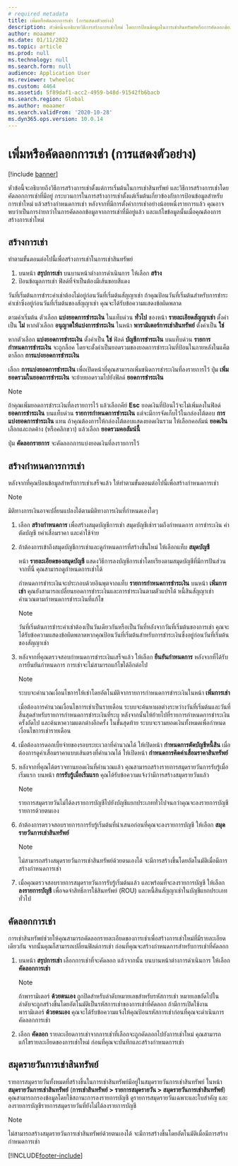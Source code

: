 ```yaml
---
# required metadata
title: เพิ่มหรือคัดลอกการเช่า (การแสดงตัวอย่าง)
description: หัวข้อนี้จะอธิบายวิธีการสร้างการเช่าใหม่ โดยการป้อนข้อมูลในการเช่าสินทรัพย์หรือการคัดลอกข้อมูลจากการเช่าที่มีอยู่
author: moaamer
ms.date: 01/11/2022
ms.topic: article
ms.prod: null
ms.technology: null
ms.search.form: null
audience: Application User
ms.reviewer: twheeloc
ms.custom: 4464
ms.assetid: 5f89daf1-acc2-4959-b48d-91542fb6bacb
ms.search.region: Global
ms.author: moaamer
ms.search.validFrom: '2020-10-28'
ms.dyn365.ops.version: 10.0.14
---
```


# <a name="add-or-copy-leases-preview"></a>เพิ่มหรือคัดลอกการเช่า (การแสดงตัวอย่าง)

[!include [banner](../includes/banner.md)]

หัวข้อนี้จะอธิบายถึงวิธีการสร้างการเช่าตั้งแต่การเริ่มต้นในการเช่าสินทรัพย์ และวิธีการสร้างการเช่าโดยคัดลอกการเช่าที่มีอยู่ กระบวนการในการสร้างการเช่าตั้งแต่เริ่มต้นเกี่ยวข้องกับการป้อนข้อมูลสำหรับการเช่าใหม่ แล้วสร้างกำหนดการเช่า หลังจากที่มีการตั้งค่าการเช่าอย่างน้อยหนึ่งรายการแล้ว คุณอาจพบว่าเป็นการง่ายกว่าในการคัดลอกข้อมูลจากการเช่าที่มีอยู่แล้ว และแก้ไขข้อมูลนั้นเมื่อคุณต้องการสร้างการเช่าใหม่

## <a name="create-a-lease"></a>สร้างการเช่า

ทำตามขั้นตอนต่อไปนี้เพื่อสร้างการเช่าในการเช่าสินทรัพย์

1. บนหน้า **สรุปการเช่า** บนบานหน้าต่างการดำเนินการ ให้เลือก **สร้าง**
2. ป้อนข้อมูลการเช่า ฟิลด์ที่จำเป็นต้องมีเส้นขอบสีแดง

วันที่เริ่มต้นการชำระค่าเช่าต้องไม่อยู่ก่อนวันที่เริ่มต้นสัญญาเช่า ถ้าคุณป้อนวันที่เริ่มต้นสำหรับการชำระค่าเช่าซึ่งอยู่ก่อนวันที่เริ่มต้นของสัญญาเช่า คุณจะได้รับข้อความแสดงข้อผิดพลาด

ตามค่าเริ่มต้น ตัวเลือก **แบ่งยอดการชำระเงิน** ในแท็บด่วน **ทั่วไป** ของหน้า **รายละเอียดสัญญาเช่า** ตั้งค่าเป็น **ไม่** หากตัวเลือก **อนุญาตให้แบ่งการชำระเงิน** ในหน้า **พารามิเตอร์การเช่าสินทรัพย์** ตั้งค่าเป็น **ใช่** 

หากตัวเลือก **แบ่งยอดการชำระเงิน** ตั้งค่าเป็น **ใช่** ฟิลด์ **บัญชีการชำระเงิน** บนแท็บด่วน **รายการกำหนดการชำระเงิน** จะถูกล็อค โดยจะตั้งค่าเป็นยอดรวมของยอดการชำระเงินที่ป้อนในภายหลังในแค็ตตาล็อก **การแบ่งยอดการชำระเงิน**

เลือก **การแบ่งยอดการชำระเงิน** เพื่อเปิดหน้าที่คุณสามารถเพิ่มชนิดการชำระเงินที่ลงรายการไว้ ปุ่ม **เพิ่มยอดรวมในยอดการชำระเงิน** จะย้ายยอดรวมไปยังฟิลด์ **ยอดการชำระเงิน**

> [!NOTE]
> ถ้าคุณเพิ่มยอดการชำระเงินที่ลงรายการไว้ แล้วเลือกคีย์ **Esc** ยอดเงินที่ป้อนไว้จะไม่เพิ่มลงในฟิลด์ **ยอดการชำระเงิน** บนแท็บด่วน **รายการกำหนดการชำระเงิน** แต่จะมีการจัดเก็บไว้ในกล่องโต้ตอบ **การแบ่งยอดการชำระเงิน** แทน ถ้าคุณต้องการให้กล่องโต้ตอบแสดงยอดเงินรวม ให้เลือกคอลัมน์ **ยอดเงิน** เลือกและกดค้าง (หรือคลิกขวา) แล้วเลือก **ยอดรวมคอลัมน์นี้** 

ปุ่ม **คัดลอกรายการ** จะคัดลอกการแบ่งยอดเงินที่ลงรายการไว้

## <a name="create-a-lease-schedule"></a>สร้างกำหนดการการเช่า

หลังจากที่คุณป้อนข้อมูลสำหรับการเช่าเสร็จแล้ว ให้ทำตามขั้นตอนต่อไปนี้เพื่อสร้างกำหนดการเช่า

> [!NOTE]
> มิติทางการเงินอาจเปลี่ยนแปลงได้ตามมิติทางการเงินที่กำหนดเองใดๆ

1. เลือก **สร้างกำหนดการ** เพื่อสร้างสมุดบัญชีการเช่า สมุดบัญชีเช่ารวมถึงกำหนดการ การชำระเงิน ค่าตัดบัญชี ยค่าเสื่อมราคา และค่าใช้จ่าย
2. ถ้าต้องการเข้าถึงสมุดบัญชีการเช่าและดูกำหนดการที่สร้างขึ้นใหม่ ให้เลือกแท็บ **สมุดบัญชี**

    หน้า **รายละเอียดของสมุดบัญชี** แสดงวิธีการลงบัญชีการเช่าโดยเรียงตามสมุดบัญชีที่มีการปันส่วน จากที่นี่ คุณสามารถดูกำหนดการเช่าได้

    กำหนดการชำระเงินจะประกอบด้วยอินพุตจากแท็บ **รายการกำหนดการชำระเงิน** บนหน้า **เพิ่มการเช่า** คุณยังสามารถเปลี่ยนยอดการชำระเงินและการชำระเงินตามตัวแปรได้ หนี้สินสัญญาเช่าคำนวณตามกำหนดการชำระเงินที่แก้ไข

    > [!NOTE]
    > วันที่เริ่มต้นการชำระค่าเช่าต้องเป็นวันเดียวกันหรือเป็นวันที่หลังจากวันที่เริ่มต้นของการเช่า คุณจะได้รับข้อความแสดงข้อผิดพลาดหากคุณป้อนวันที่เริ่มต้นสำหรับการชำระเงินซึ่งอยู่ก่อนวันที่เริ่มต้นของสัญญาเช่า 

4. หลังจากที่คุณตรวจสอบกำหนดการชำระเงินเสร็จแล้ว ให้เลือก **ยืนยันกำหนดการ** หลังจากที่ได้รับการยืนยันกำหนดการ การเช่าจะไม่สามารถแก้ไขได้อีกต่อไป

    > [!NOTE]
    > ระบบจะคำนวณเงื่อนไขการให้เช่าโดยอัตโนมัติจากรายการกำหนดการชำระเงินในหน้า **เพิ่มการเช่า**
    >
    > เมื่อต้องการคำนวณเงื่อนไขการเช่าเป็นรายเดือน ระบบจะค้นหาผลต่างระหว่างวันที่เริ่มต้นและวันที่สิ้นสุดสำหรับรายการกำหนดการชำระเงินที่ระบุ หลังจากนั้นให้ย้ายไปที่รายการกำหนดการชำระเงินครั้งถัดไป และค้นหาความแตกต่างอีกครั้ง ในขั้นสุดท้าย ระบบจะรวมยอดเงินทั้งหมดเพื่อกำหนดเงื่อนไขการเช่ารายเดือน

5. เมื่อต้องการดอกเบี้ยจ่ายของรอบระยะเวลาที่คำนวณได้ ให้เปิดหน้า **กำหนดการตัดบัญชีหนี้สิน** เมื่อต้องการดูค่าเสื่อมราคาแบบเส้นตรงที่คำนวณได้ ให้เปิดหน้า **กำหนดการคิดค่าเสื่อมราคาสินทรัพย์**
6. หลังจากที่คุณได้ตรวจทานยอดเงินที่คำนวณแล้ว คุณสามารถสร้างรายการสมุดรายวันการรับรู้เมื่อเริ่มแรก บนหน้า **การรับรู้เมื่อเริ่มแรก** คุณได้รับข้อความแจ้งว่ามีการสร้างสมุดรายวันแล้ว

    > [!NOTE]
    > รายการสมุดรายวันไม่ได้ลงรายการบัญชีไปยังบัญชีแยกประเภททั่วไปจนกว่าคุณจะลงรายการบัญชีรายการด้วยตนเอง

7. ถ้าต้องการตรวจสอบรายการการรับรู้เริ่มต้นที่นำเสนอก่อนที่คุณจะลงรายการบัญชี ให้เลือก **สมุดรายวันการเช่าสินทรัพย์**

    > [!NOTE]
    > ไม่สามารถสร้างสมุดรายวันการเช่าสินทรัพย์ด้วยตนเองได้ จะมีการสร้างขึ้นโดยอัตโนมัติเมื่อมีการสร้างกำหนดการเช่า

8. เมื่อคุณตรวจสอบรายการสมุดรายวันการรับรู้เริ่มต้นแล้ว และพร้อมที่จะลงรายการบัญชี ให้เลือก **ลงรายการบัญชี** เพื่อจดจำสิทธิ์การใช้สินทรัพย์ (ROU) และหนี้สินสัญญาเช่าในบัญชีแยกประเภททั่วไป

## <a name="copy-a-lease"></a>คัดลอกการเช่า

การเช่าสินทรัพย์ช่วยให้คุณสามารถคัดลอกรายละเอียดของการเช่าเพื่อสร้างการเช่าใหม่ที่มีรายละเอียดเดียวกัน จากนั้นคุณก็สามารถเปลี่ยนฟิลด์การเช่า ก่อนที่คุณจะสร้างกำหนดการสำหรับการเช่าที่คัดลอก

1. บนหน้า **สรุปการเช่า** เลือกการเช่าที่จะคัดลอก แล้วจากนั้น บนบานหน้าต่างการดำเนินการ ให้เลือก **คัดลอกการเช่า**

    > [!NOTE]
    > ถ้าพารามิเตอร์ **ด้วยตนเอง** ถูกปิดสำหรับลำดับหมายเลขสำหรับรหัสการเช่า หมายเลขถัดไปในลำดับจะถูกสร้างขึ้นโดยอัตโนมัติเป็นรหัสการเช่าของการเช่าที่คัดลอก ถ้ามีการเปิดใช้งานพารามิเตอร์ **ด้วยตนเอง** คุณจะได้รับข้อความแจ้งให้คุณป้อนรหัสการเช่าก่อนที่คุณจะดำเนินการคัดลอกการเช่า

2. เลือก **คัดลอก** รายละเอียดการเช่าจากการเช่าที่เลือกจะถูกคัดลอกไปยังการเช่าใหม่ คุณสามารถแก้ไขรายละเอียดของการเช่าใหม่ ก่อนที่คุณจะบันทึกและสร้างกำหนดการเช่า

## <a name="asset-leasing-journal"></a>สมุดรายวันการเช่าสินทรัพย์

รายการสมุดรายวันทั้งหมดที่สร้างขึ้นในการเช่าสินทรัพย์มีอยู่ในสมุดรายวันการเช่าสินทรัพย์ ในหน้า **สมุดรายวันการเช่าสินทรัพย์** (**การเช่าสินทรัพย์ \> รายการสมุดรายวัน \> สมุดรายวันการเช่าสินทรัพย์**) คุณสามารถกรองข้อมูลโดยใช้สถานะการลงรายการบัญชี ดูรายการสมุดรายวันเฉพาะและใบสำคัญ และลงรายการบัญชีรายการสมุดรายวันที่ยังไม่ได้ลงรายการบัญชี

> [!NOTE]
> ไม่สามารถสร้างสมุดรายวันการเช่าสินทรัพย์ด้วยตนเองได้ จะมีการสร้างขึ้นโดยอัตโนมัติเมื่อมีการสร้างกำหนดการเช่า


[!INCLUDE[footer-include](../../includes/footer-banner.md)]

